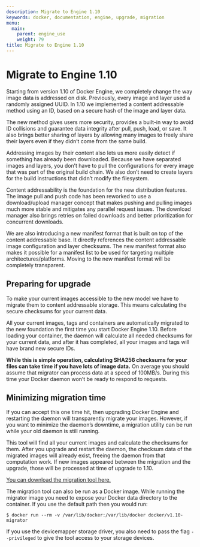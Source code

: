 ```yaml
---
description: Migrate to Engine 1.10
keywords: docker, documentation, engine, upgrade, migration
menu:
  main:
    parent: engine_use
    weight: 79
title: Migrate to Engine 1.10
---
```


# Migrate to Engine 1.10

Starting from version 1.10 of Docker Engine, we completely change the way image
data is addressed on disk. Previously, every image and layer used a randomly
assigned UUID. In 1.10 we implemented a content addressable method using an ID,
based on a secure hash of the image and layer data.

The new method gives users more security, provides a built-in way to avoid ID
collisions and guarantee data integrity after pull, push, load, or save. It also
brings better sharing of layers by allowing many images to freely share their
layers even if they didn’t come from the same build.

Addressing images by their content also lets us more easily detect if something
has already been downloaded. Because we have separated images and layers, you
don’t have to pull the configurations for every image that was part of the
original build chain. We also don’t need to create layers for the build
instructions that didn’t modify the filesystem.

Content addressability is the foundation for the new distribution features. The
image pull and push code has been reworked to use a download/upload manager
concept that makes pushing and pulling images much more stable and mitigates any
parallel request issues. The download manager also brings retries on failed
downloads and better prioritization for concurrent downloads.

We are also introducing a new manifest format that is built on top of the
content addressable base. It directly references the content addressable image
configuration and layer checksums. The new manifest format also makes it
possible for a manifest list to be used for targeting multiple
architectures/platforms. Moving to the new manifest format will be completely
transparent.

## Preparing for upgrade

To make your current images accessible to the new model we have to migrate them
to content addressable storage. This means calculating the secure checksums for
your current data.

All your current images, tags and containers are automatically migrated to the
new foundation the first time you start Docker Engine 1.10. Before loading your
container, the daemon will calculate all needed checksums for your current data,
and after it has completed, all your images and tags will have brand new secure
IDs.

**While this is simple operation, calculating SHA256 checksums for your files
can take time if you have lots of image data.** On average you should assume
that migrator can process data at a speed of 100MB/s. During this time your
Docker daemon won’t be ready to respond to requests.

## Minimizing migration time

If you can accept this one time hit, then upgrading Docker Engine and restarting
the daemon will transparently migrate your images. However, if you want to
minimize the daemon’s downtime, a migration utility can be run while your old
daemon is still running.

This tool will find all your current images and calculate the checksums for
them. After you upgrade and restart the daemon, the checksum data of the
migrated images will already exist, freeing the daemon from that computation
work. If new images appeared between the migration and the upgrade, those will
be processed at time of upgrade to 1.10.

[You can download the migration tool
here.](https://github.com/docker/v1.10-migrator/releases)

The migration tool can also be run as a Docker image. While running the migrator
image you need to expose your Docker data directory to the container. If you use
the default path then you would run:

    $ docker run --rm -v /var/lib/docker:/var/lib/docker docker/v1.10-migrator

If you use the
devicemapper storage driver, you also need to pass the flag `--privileged` to
give the tool access to your storage devices.